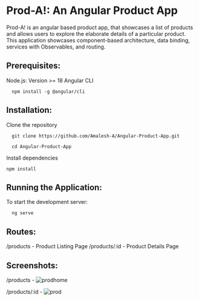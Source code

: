 # Prod-A!: An Angular Product App

Prod-A! is an angular based product app, that showcases a list of products and allows users to explore the elaborate details of a particular product. This application showcases component-based architecture, data binding, services with Observables, and routing.


## Prerequisites:


Node.js:  Version >= 18 
Angular CLI

	  npm install -g @angular/cli

## Installation:

Clone the repository

	  git clone https://github.com/Amalesh-A/Angular-Product-App.git
  
      cd Angular-Product-App

Install dependencies

    npm install

## Running the Application:

To start the development server:

	  ng serve

## Routes:

/products - Product Listing Page
/products/:id - Product Details Page




## Screenshots:

/products -
![prodhome](https://github.com/user-attachments/assets/c849b3dc-4f4f-4764-b6c5-24e4a234afca)


/products/:id - 
![prod](https://github.com/user-attachments/assets/1f630913-1ebc-4468-bd5a-a66b4a2578a2)




